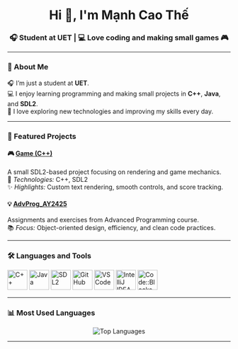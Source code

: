 <h1 align="center">Hi 👋, I'm Mạnh Cao Thế</h1>
<h3 align="center">🎧 Student at UET | 💻 Love coding and making small games 🎮</h3>

---

### 🧠 About Me
🎧 I’m just a student at **UET**.  
💻 I enjoy learning programming and making small projects in **C++**, **Java**, and **SDL2**.  
🚀 I love exploring new technologies and improving my skills every day.  

---

### 🌟 Featured Projects

#### 🎮 [Game (C++)](https://github.com/caothemanh1706/game)
A small SDL2-based project focusing on rendering and game mechanics.  
🧩 *Technologies:* C++, SDL2  
✨ *Highlights:* Custom text rendering, smooth controls, and score tracking.  

#### 💡 [AdvProg_AY2425](https://github.com/caothemanh1706/AdvProg_AY2425)
Assignments and exercises from Advanced Programming course.  
📚 *Focus:* Object-oriented design, efficiency, and clean code practices.  

---

### 🛠️ Languages and Tools
<p align="left">
  <img src="https://cdn.jsdelivr.net/gh/devicons/devicon/icons/cplusplus/cplusplus-original.svg" alt="C++" width="45" height="45"/>
  <img src="https://cdn.jsdelivr.net/gh/devicons/devicon/icons/java/java-original.svg" alt="Java" width="45" height="45"/>
  <img src="https://cdn.jsdelivr.net/gh/devicons/devicon/icons/sdl/sdl-original.svg" alt="SDL2" width="45" height="45"/>
  <img src="https://cdn.jsdelivr.net/gh/devicons/devicon/icons/github/github-original.svg" alt="GitHub" width="45" height="45"/>
  <img src="https://cdn.jsdelivr.net/gh/devicons/devicon/icons/vscode/vscode-original.svg" alt="VSCode" width="45" height="45"/>
  <img src="https://cdn.jsdelivr.net/gh/devicons/devicon/icons/intellij/intellij-original.svg" alt="IntelliJ IDEA" width="45" height="45"/>
  <img src="https://upload.wikimedia.org/wikipedia/commons/5/5a/Codeblocks_logo.png" alt="Code::Blocks" width="45" height="45"/>
</p>

---

### 📊 Most Used Languages
<p align="center">
  <img src="https://github-readme-stats.vercel.app/api/top-langs/?username=caothemanh1706&layout=compact&theme=tokyonight" alt="Top Languages" />
</p>

---

